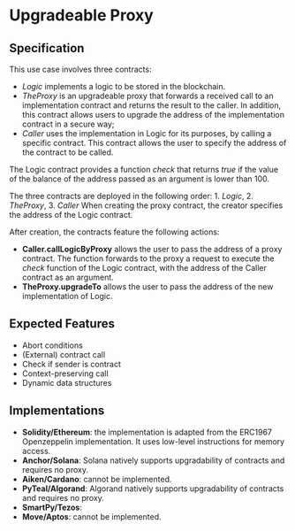 # Upgradeable Proxy

## Specification

This use case involves three contracts:
- *Logic* implements a logic to be stored in the blockchain. 
- *TheProxy* is an upgradeable proxy that forwards a received call to
an implementation contract and returns the result to the caller. In addition, this contract
allows users to upgrade the address of the implementation contract in a secure way;
- *Caller* uses the implementation in Logic for its purposes, by calling a specific contract.
This contract allows the user to specify the address of the contract to be called.

The Logic contract provides a function *check* that returns *true* if the value of the 
balance of the address passed as an argument is lower than 100.

The three contracts are deployed in the following order: 1. *Logic*, 2. *TheProxy*, 3. *Caller*
When creating the proxy contract, the creator specifies the address of the Logic contract.

After creation, the contracts feature the following actions:
- **Caller.callLogicByProxy** allows the user to pass the address of a proxy contract.
The function forwards to the proxy a request to execute the *check* function of the Logic contract,
with the address of the Caller contract as an argument.  
- **TheProxy.upgradeTo** allows the user to pass the address of the new implementation of Logic.

## Expected Features
- Abort conditions
- (External) contract call
- Check if sender is contract
- Context-preserving call
- Dynamic data structures

## Implementations

- **Solidity/Ethereum**: the implementation is adapted from the ERC1967 Openzeppelin
implementation. It uses low-level instructions for memory access.
- **Anchor/Solana**: Solana natively supports upgradability of contracts and requires no proxy.
- **Aiken/Cardano**: cannot be implemented.
- **PyTeal/Algorand**: Algorand natively supports upgradability of contracts and requires no proxy.
- **SmartPy/Tezos**:
- **Move/Aptos**: cannot be implemented.
